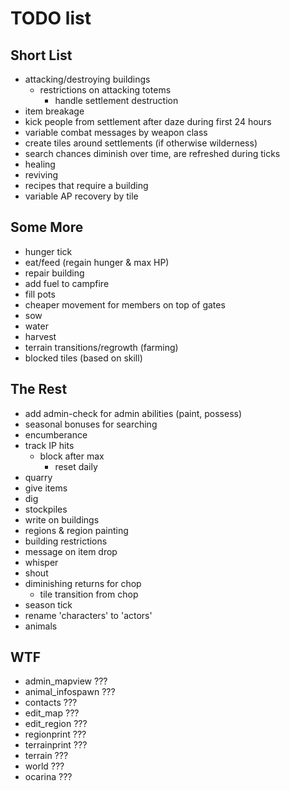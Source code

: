 # TODO list

## Short List

* attacking/destroying buildings
  * restrictions on attacking totems
    * handle settlement destruction
* item breakage
* kick people from settlement after daze during first 24 hours
* variable combat messages by weapon class
* create tiles around settlements (if otherwise wilderness)
* search chances diminish over time, are refreshed during ticks
* healing
* reviving
* recipes that require a building
* variable AP recovery by tile

## Some More

* hunger tick
* eat/feed (regain hunger & max HP)
* repair building
* add fuel to campfire
* fill pots
* cheaper movement for members on top of gates
* sow
* water
* harvest
* terrain transitions/regrowth (farming)
* blocked tiles (based on skill)

## The Rest

* add admin-check for admin abilities (paint, possess)
* seasonal bonuses for searching
* encumberance
* track IP hits
  * block after max
    * reset daily
* quarry
* give items
* dig
* stockpiles
* write on buildings
* regions & region painting
* building restrictions
* message on item drop
* whisper
* shout
* diminishing returns for chop
  * tile transition from chop
* season tick
* rename 'characters' to 'actors'
* animals

## WTF

* admin_mapview ???
* animal_infospawn ???
* contacts ???
* edit_map ???
* edit_region ???
* regionprint ???
* terrainprint ???
* terrain ???
* world ???
* ocarina ???
